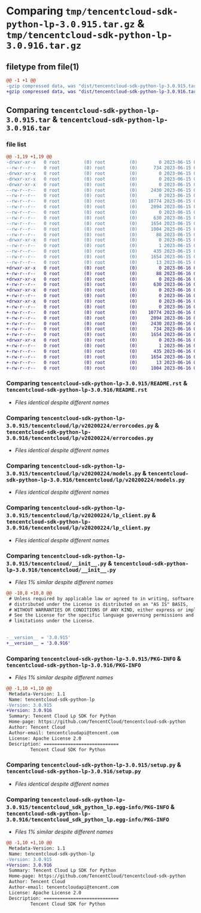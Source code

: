 # Comparing `tmp/tencentcloud-sdk-python-lp-3.0.915.tar.gz` & `tmp/tencentcloud-sdk-python-lp-3.0.916.tar.gz`

## filetype from file(1)

```diff
@@ -1 +1 @@
-gzip compressed data, was "dist/tencentcloud-sdk-python-lp-3.0.915.tar", last modified: Thu Jun 15 00:28:53 2023, max compression
+gzip compressed data, was "dist/tencentcloud-sdk-python-lp-3.0.916.tar", last modified: Fri Jun 16 00:37:01 2023, max compression
```

## Comparing `tencentcloud-sdk-python-lp-3.0.915.tar` & `tencentcloud-sdk-python-lp-3.0.916.tar`

### file list

```diff
@@ -1,19 +1,19 @@
-drwxr-xr-x   0 root         (0) root         (0)        0 2023-06-15 00:28:53.000000 tencentcloud-sdk-python-lp-3.0.915/
--rw-r--r--   0 root         (0) root         (0)      734 2023-06-15 00:28:53.000000 tencentcloud-sdk-python-lp-3.0.915/README.rst
-drwxr-xr-x   0 root         (0) root         (0)        0 2023-06-15 00:28:53.000000 tencentcloud-sdk-python-lp-3.0.915/tencentcloud/
-drwxr-xr-x   0 root         (0) root         (0)        0 2023-06-15 00:28:53.000000 tencentcloud-sdk-python-lp-3.0.915/tencentcloud/lp/
-drwxr-xr-x   0 root         (0) root         (0)        0 2023-06-15 00:28:53.000000 tencentcloud-sdk-python-lp-3.0.915/tencentcloud/lp/v20200224/
--rw-r--r--   0 root         (0) root         (0)     2430 2023-06-15 00:28:53.000000 tencentcloud-sdk-python-lp-3.0.915/tencentcloud/lp/v20200224/errorcodes.py
--rw-r--r--   0 root         (0) root         (0)        0 2023-06-15 00:28:53.000000 tencentcloud-sdk-python-lp-3.0.915/tencentcloud/lp/v20200224/__init__.py
--rw-r--r--   0 root         (0) root         (0)    10774 2023-06-15 00:28:53.000000 tencentcloud-sdk-python-lp-3.0.915/tencentcloud/lp/v20200224/models.py
--rw-r--r--   0 root         (0) root         (0)     2094 2023-06-15 00:28:53.000000 tencentcloud-sdk-python-lp-3.0.915/tencentcloud/lp/v20200224/lp_client.py
--rw-r--r--   0 root         (0) root         (0)        0 2023-06-15 00:28:53.000000 tencentcloud-sdk-python-lp-3.0.915/tencentcloud/lp/__init__.py
--rw-r--r--   0 root         (0) root         (0)      630 2023-06-15 00:28:53.000000 tencentcloud-sdk-python-lp-3.0.915/tencentcloud/__init__.py
--rw-r--r--   0 root         (0) root         (0)     1654 2023-06-15 00:28:53.000000 tencentcloud-sdk-python-lp-3.0.915/PKG-INFO
--rw-r--r--   0 root         (0) root         (0)     1004 2023-06-15 00:28:53.000000 tencentcloud-sdk-python-lp-3.0.915/setup.py
--rw-r--r--   0 root         (0) root         (0)       88 2023-06-15 00:28:53.000000 tencentcloud-sdk-python-lp-3.0.915/setup.cfg
-drwxr-xr-x   0 root         (0) root         (0)        0 2023-06-15 00:28:53.000000 tencentcloud-sdk-python-lp-3.0.915/tencentcloud_sdk_python_lp.egg-info/
--rw-r--r--   0 root         (0) root         (0)        1 2023-06-15 00:28:53.000000 tencentcloud-sdk-python-lp-3.0.915/tencentcloud_sdk_python_lp.egg-info/dependency_links.txt
--rw-r--r--   0 root         (0) root         (0)      435 2023-06-15 00:28:53.000000 tencentcloud-sdk-python-lp-3.0.915/tencentcloud_sdk_python_lp.egg-info/SOURCES.txt
--rw-r--r--   0 root         (0) root         (0)     1654 2023-06-15 00:28:53.000000 tencentcloud-sdk-python-lp-3.0.915/tencentcloud_sdk_python_lp.egg-info/PKG-INFO
--rw-r--r--   0 root         (0) root         (0)       13 2023-06-15 00:28:53.000000 tencentcloud-sdk-python-lp-3.0.915/tencentcloud_sdk_python_lp.egg-info/top_level.txt
+drwxr-xr-x   0 root         (0) root         (0)        0 2023-06-16 00:37:01.000000 tencentcloud-sdk-python-lp-3.0.916/
+-rw-r--r--   0 root         (0) root         (0)       88 2023-06-16 00:37:01.000000 tencentcloud-sdk-python-lp-3.0.916/setup.cfg
+drwxr-xr-x   0 root         (0) root         (0)        0 2023-06-16 00:37:01.000000 tencentcloud-sdk-python-lp-3.0.916/tencentcloud/
+-rw-r--r--   0 root         (0) root         (0)      630 2023-06-16 00:37:00.000000 tencentcloud-sdk-python-lp-3.0.916/tencentcloud/__init__.py
+drwxr-xr-x   0 root         (0) root         (0)        0 2023-06-16 00:37:01.000000 tencentcloud-sdk-python-lp-3.0.916/tencentcloud/lp/
+-rw-r--r--   0 root         (0) root         (0)        0 2023-06-16 00:37:00.000000 tencentcloud-sdk-python-lp-3.0.916/tencentcloud/lp/__init__.py
+drwxr-xr-x   0 root         (0) root         (0)        0 2023-06-16 00:37:01.000000 tencentcloud-sdk-python-lp-3.0.916/tencentcloud/lp/v20200224/
+-rw-r--r--   0 root         (0) root         (0)        0 2023-06-16 00:37:01.000000 tencentcloud-sdk-python-lp-3.0.916/tencentcloud/lp/v20200224/__init__.py
+-rw-r--r--   0 root         (0) root         (0)    10774 2023-06-16 00:37:01.000000 tencentcloud-sdk-python-lp-3.0.916/tencentcloud/lp/v20200224/models.py
+-rw-r--r--   0 root         (0) root         (0)     2094 2023-06-16 00:37:01.000000 tencentcloud-sdk-python-lp-3.0.916/tencentcloud/lp/v20200224/lp_client.py
+-rw-r--r--   0 root         (0) root         (0)     2430 2023-06-16 00:37:01.000000 tencentcloud-sdk-python-lp-3.0.916/tencentcloud/lp/v20200224/errorcodes.py
+-rw-r--r--   0 root         (0) root         (0)      734 2023-06-16 00:37:00.000000 tencentcloud-sdk-python-lp-3.0.916/README.rst
+-rw-r--r--   0 root         (0) root         (0)     1654 2023-06-16 00:37:01.000000 tencentcloud-sdk-python-lp-3.0.916/PKG-INFO
+drwxr-xr-x   0 root         (0) root         (0)        0 2023-06-16 00:37:01.000000 tencentcloud-sdk-python-lp-3.0.916/tencentcloud_sdk_python_lp.egg-info/
+-rw-r--r--   0 root         (0) root         (0)        1 2023-06-16 00:37:01.000000 tencentcloud-sdk-python-lp-3.0.916/tencentcloud_sdk_python_lp.egg-info/dependency_links.txt
+-rw-r--r--   0 root         (0) root         (0)      435 2023-06-16 00:37:01.000000 tencentcloud-sdk-python-lp-3.0.916/tencentcloud_sdk_python_lp.egg-info/SOURCES.txt
+-rw-r--r--   0 root         (0) root         (0)     1654 2023-06-16 00:37:01.000000 tencentcloud-sdk-python-lp-3.0.916/tencentcloud_sdk_python_lp.egg-info/PKG-INFO
+-rw-r--r--   0 root         (0) root         (0)       13 2023-06-16 00:37:01.000000 tencentcloud-sdk-python-lp-3.0.916/tencentcloud_sdk_python_lp.egg-info/top_level.txt
+-rw-r--r--   0 root         (0) root         (0)     1004 2023-06-16 00:37:00.000000 tencentcloud-sdk-python-lp-3.0.916/setup.py
```

### Comparing `tencentcloud-sdk-python-lp-3.0.915/README.rst` & `tencentcloud-sdk-python-lp-3.0.916/README.rst`

 * *Files identical despite different names*

### Comparing `tencentcloud-sdk-python-lp-3.0.915/tencentcloud/lp/v20200224/errorcodes.py` & `tencentcloud-sdk-python-lp-3.0.916/tencentcloud/lp/v20200224/errorcodes.py`

 * *Files identical despite different names*

### Comparing `tencentcloud-sdk-python-lp-3.0.915/tencentcloud/lp/v20200224/models.py` & `tencentcloud-sdk-python-lp-3.0.916/tencentcloud/lp/v20200224/models.py`

 * *Files identical despite different names*

### Comparing `tencentcloud-sdk-python-lp-3.0.915/tencentcloud/lp/v20200224/lp_client.py` & `tencentcloud-sdk-python-lp-3.0.916/tencentcloud/lp/v20200224/lp_client.py`

 * *Files identical despite different names*

### Comparing `tencentcloud-sdk-python-lp-3.0.915/tencentcloud/__init__.py` & `tencentcloud-sdk-python-lp-3.0.916/tencentcloud/__init__.py`

 * *Files 1% similar despite different names*

```diff
@@ -10,8 +10,8 @@
 # Unless required by applicable law or agreed to in writing, software
 # distributed under the License is distributed on an "AS IS" BASIS,
 # WITHOUT WARRANTIES OR CONDITIONS OF ANY KIND, either express or implied.
 # See the License for the specific language governing permissions and
 # limitations under the License.
 
 
-__version__ = '3.0.915'
+__version__ = '3.0.916'
```

### Comparing `tencentcloud-sdk-python-lp-3.0.915/PKG-INFO` & `tencentcloud-sdk-python-lp-3.0.916/PKG-INFO`

 * *Files 1% similar despite different names*

```diff
@@ -1,10 +1,10 @@
 Metadata-Version: 1.1
 Name: tencentcloud-sdk-python-lp
-Version: 3.0.915
+Version: 3.0.916
 Summary: Tencent Cloud Lp SDK for Python
 Home-page: https://github.com/TencentCloud/tencentcloud-sdk-python
 Author: Tencent Cloud
 Author-email: tencentcloudapi@tencent.com
 License: Apache License 2.0
 Description: ============================
         Tencent Cloud SDK for Python
```

### Comparing `tencentcloud-sdk-python-lp-3.0.915/setup.py` & `tencentcloud-sdk-python-lp-3.0.916/setup.py`

 * *Files identical despite different names*

### Comparing `tencentcloud-sdk-python-lp-3.0.915/tencentcloud_sdk_python_lp.egg-info/PKG-INFO` & `tencentcloud-sdk-python-lp-3.0.916/tencentcloud_sdk_python_lp.egg-info/PKG-INFO`

 * *Files 1% similar despite different names*

```diff
@@ -1,10 +1,10 @@
 Metadata-Version: 1.1
 Name: tencentcloud-sdk-python-lp
-Version: 3.0.915
+Version: 3.0.916
 Summary: Tencent Cloud Lp SDK for Python
 Home-page: https://github.com/TencentCloud/tencentcloud-sdk-python
 Author: Tencent Cloud
 Author-email: tencentcloudapi@tencent.com
 License: Apache License 2.0
 Description: ============================
         Tencent Cloud SDK for Python
```

